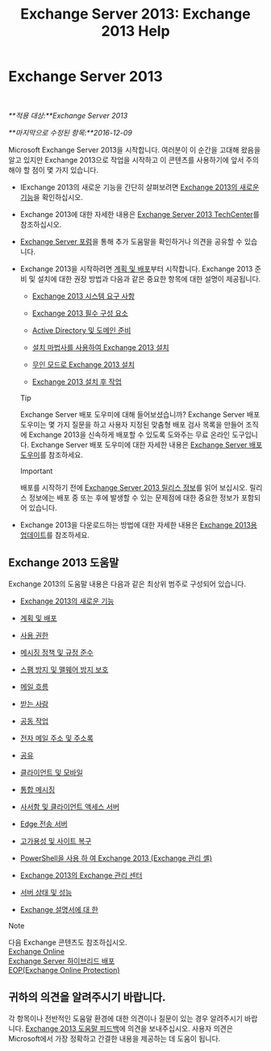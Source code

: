 ﻿---
title: 'Exchange Server 2013: Exchange 2013 Help'
TOCTitle: '@NoTitle'
ms:assetid: cb24ddb7-0659-4d9d-9057-52843f861ba8
ms:mtpsurl: https://technet.microsoft.com/ko-kr/library/Bb124558(v=EXCHG.150)
ms:contentKeyID: 50484158
ms.date: 01/10/2018
mtps_version: v=EXCHG.150
ms.translationtype: HT
---

# Exchange Server 2013

 

_**적용 대상:**Exchange Server 2013_

_**마지막으로 수정된 항목:**2016-12-09_

Microsoft Exchange Server 2013을 시작합니다. 여러분이 이 순간을 고대해 왔음을 알고 있지만 Exchange 2013으로 작업을 시작하고 이 콘텐츠를 사용하기에 앞서 주의해야 할 점이 몇 가지 있습니다.

  - IExchange 2013의 새로운 기능을 간단히 살펴보려면 [Exchange 2013의 새로운 기능](what-s-new-in-exchange-2013-exchange-2013-help.md)을 확인하십시오.

  - Exchange 2013에 대한 자세한 내용은 [Exchange Server 2013 TechCenter](https://go.microsoft.com/fwlink/?linkid=266622)를 참조하십시오.

  - [Exchange Server 포럼](https://go.microsoft.com/fwlink/p/?linkid=60612)을 통해 추가 도움말을 확인하거나 의견을 공유할 수 있습니다.

  - Exchange 2013을 시작하려면 [계획 및 배포](planning-and-deployment-for-exchange-2013-installation-instructions.md)부터 시작합니다. Exchange 2013 준비 및 설치에 대한 권장 방법과 다음과 같은 중요한 항목에 대한 설명이 제공됩니다.
    
      - [Exchange 2013 시스템 요구 사항](exchange-2013-system-requirements-exchange-2013-help.md)
    
      - [Exchange 2013 필수 구성 요소](exchange-2013-prerequisites-exchange-2013-help.md)
    
      - [Active Directory 및 도메인 준비](prepare-active-directory-and-domains-exchange-2013-help.md)
    
      - [설치 마법사를 사용하여 Exchange 2013 설치](install-exchange-2013-using-the-setup-wizard-exchange-2013-help.md)
    
      - [무인 모드로 Exchange 2013 설치](install-exchange-2013-using-unattended-mode-exchange-2013-help.md)
    
      - [Exchange 2013 설치 후 작업](exchange-2013-post-installation-tasks-exchange-2013-help.md)
    

    > [!TIP]
    > Exchange Server 배포 도우미에 대해 들어보셨습니까? Exchange Server 배포 도우미는 몇 가지 질문을 하고 사용자 지정된 맞춤형 배포 검사 목록을 만들어 조직에 Exchange 2013을 신속하게 배포할 수 있도록 도와주는 무료 온라인 도구입니다. Exchange Server 배포 도우미에 대한 자세한 내용은 <A href="exchange-server-deployment-assistant-exchange-2013-help.md">Exchange Server 배포 도우미</A>를 참조하세요.

    

    > [!IMPORTANT]
    > 배포를 시작하기 전에 <A href="release-notes-for-exchange-2013-exchange-2013-help.md">Exchange Server 2013 릴리스 정보</A>를 읽어 보십시오. 릴리스 정보에는 배포 중 또는 후에 발생할 수 있는 문제점에 대한 중요한 정보가 포함되어 있습니다.



  - Exchange 2013을 다운로드하는 방법에 대한 자세한 내용은 [Exchange 2013용 업데이트](updates-for-exchange-2013-exchange-2013-help.md)를 참조하세요.

## Exchange 2013 도움말

Exchange 2013의 도움말 내용은 다음과 같은 최상위 범주로 구성되어 있습니다.

  - [Exchange 2013의 새로운 기능](what-s-new-in-exchange-2013-exchange-2013-help.md)

  - [계획 및 배포](planning-and-deployment-for-exchange-2013-installation-instructions.md)

  - [사용 권한](permissions-exchange-2013-help.md)

  - [메시징 정책 및 규정 준수](messaging-policy-and-compliance-exchange-2013-help.md)

  - [스팸 방지 및 맬웨어 방지 보호](anti-spam-and-anti-malware-protection-exchange-2013-help.md)

  - [메일 흐름](mail-flow-exchange-2013-help.md)

  - [받는 사람](recipients-exchange-2013-help.md)

  - [공동 작업](collaboration-exchange-2013-help.md)

  - [전자 메일 주소 및 주소록](email-addresses-and-address-books-exchange-2013-help.md)

  - [공유](sharing-exchange-2013-help.md)

  - [클라이언트 및 모바일](clients-and-mobile-exchange-2013-help.md)

  - [통합 메시징](unified-messaging-exchange-2013-help.md)

  - [사서함 및 클라이언트 액세스 서버](mailbox-and-client-access-servers-exchange-2013-help.md)

  - [Edge 전송 서버](edge-transport-servers-exchange-2013-help.md)

  - [고가용성 및 사이트 복구](high-availability-and-site-resilience-exchange-2013-help.md)

  - [PowerShell을 사용 하 여 Exchange 2013 (Exchange 관리 셸)](https://technet.microsoft.com/ko-kr/library/bb123778\(v=exchg.150\))

  - [Exchange 2013의 Exchange 관리 센터](exchange-admin-center-in-exchange-2013-exchange-2013-help.md)

  - [서버 상태 및 성능](server-health-and-performance-exchange-2013-help.md)

  - [Exchange 설명서에 대 한](about-exchange-documentation-exchange-2013-help.md)


> [!NOTE]
> 다음 Exchange 콘텐츠도 참조하십시오.<BR><A href="https://technet.microsoft.com/ko-kr/library/jj200580(v=exchg.150)">Exchange Online</A><BR><A href="https://technet.microsoft.com/ko-kr/library/jj200581(v=exchg.150)">Exchange Server 하이브리드 배포</A><BR><A href="https://technet.microsoft.com/ko-kr/library/jj723137(v=exchg.150)">EOP(Exchange Online Protection)</A>



## 귀하의 의견을 알려주시기 바랍니다.

각 항목이나 전반적인 도움말 환경에 대한 의견이나 질문이 있는 경우 알려주시기 바랍니다. [Exchange 2013 도움말 피드백](mailto:ex2013helpfeedback@microsoft.com)에 의견을 보내주십시오. 사용자 의견은 Microsoft에서 가장 정확하고 간결한 내용을 제공하는 데 도움이 됩니다.

